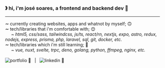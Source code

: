 ### &#12299; hi, i'm josé soares, a frontend and backend dev 🦆

----

**&#8764;** currently creating websites, apps and whatnot by myself; 🙃
<br/>
**&#8764;** tech/libraries that i'm comfortable with; 😊
<br/>
_&nbsp; &nbsp; &nbsp;~ html5, css/sass, tailwindcss, js/ts, react/rn, nextjs, expo, astro, redux, nodejs, express, prisma, php, laravel, sql, git, docker, etc._
<br/>
**&#8764;** tech/libraries which i'm still learning; 🤔
<br/>
_&nbsp; &nbsp; &nbsp;~ vue, nuxt, svelte, trpc, deno, golang, python, ffmpeg, nginx, etc._
<br/>
<br/>
![portfolio 💾](https://josepsoares.vercel.app/) &nbsp; | &nbsp; ![linkedin 💼](https://www.linkedin.com/in/jos%C3%A9-soares-b937401ab/)

